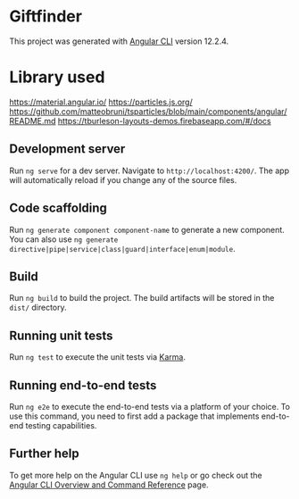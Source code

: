 # Giftfinder

This project was generated with [Angular CLI](https://github.com/angular/angular-cli) version 12.2.4.

# Library used
https://material.angular.io/
https://particles.js.org/
https://github.com/matteobruni/tsparticles/blob/main/components/angular/README.md
https://tburleson-layouts-demos.firebaseapp.com/#/docs


## Development server

Run `ng serve` for a dev server. Navigate to `http://localhost:4200/`. The app will automatically reload if you change any of the source files.

## Code scaffolding

Run `ng generate component component-name` to generate a new component. You can also use `ng generate directive|pipe|service|class|guard|interface|enum|module`.

## Build

Run `ng build` to build the project. The build artifacts will be stored in the `dist/` directory.

## Running unit tests

Run `ng test` to execute the unit tests via [Karma](https://karma-runner.github.io).

## Running end-to-end tests

Run `ng e2e` to execute the end-to-end tests via a platform of your choice. To use this command, you need to first add a package that implements end-to-end testing capabilities.

## Further help

To get more help on the Angular CLI use `ng help` or go check out the [Angular CLI Overview and Command Reference](https://angular.io/cli) page.
